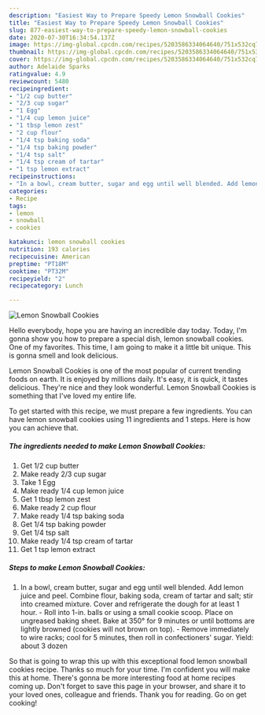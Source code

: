 ```yaml
---
description: "Easiest Way to Prepare Speedy Lemon Snowball Cookies"
title: "Easiest Way to Prepare Speedy Lemon Snowball Cookies"
slug: 877-easiest-way-to-prepare-speedy-lemon-snowball-cookies
date: 2020-07-30T16:34:54.137Z
image: https://img-global.cpcdn.com/recipes/5203586334064640/751x532cq70/lemon-snowball-cookies-recipe-main-photo.jpg
thumbnail: https://img-global.cpcdn.com/recipes/5203586334064640/751x532cq70/lemon-snowball-cookies-recipe-main-photo.jpg
cover: https://img-global.cpcdn.com/recipes/5203586334064640/751x532cq70/lemon-snowball-cookies-recipe-main-photo.jpg
author: Adelaide Sparks
ratingvalue: 4.9
reviewcount: 5480
recipeingredient:
- "1/2 cup butter"
- "2/3 cup sugar"
- "1 Egg"
- "1/4 cup lemon juice"
- "1 tbsp lemon zest"
- "2 cup flour"
- "1/4 tsp baking soda"
- "1/4 tsp baking powder"
- "1/4 tsp salt"
- "1/4 tsp cream of tartar"
- "1 tsp lemon extract"
recipeinstructions:
- "In a bowl, cream butter, sugar and egg until well blended. Add lemon juice and peel. Combine flour, baking soda, cream of tartar and salt; stir into creamed mixture. Cover and refrigerate the dough for at least 1 hour. Roll into 1-in. balls or using a small cookie scoop. Place on ungreased baking sheet. Bake at 350° for 9 minutes or until bottoms are lightly browned (cookies will not brown on top). Remove immediately to wire racks; cool for 5 minutes, then roll in confectioners&#39; sugar. Yield: about 3 dozen"
categories:
- Recipe
tags:
- lemon
- snowball
- cookies

katakunci: lemon snowball cookies 
nutrition: 193 calories
recipecuisine: American
preptime: "PT18M"
cooktime: "PT32M"
recipeyield: "2"
recipecategory: Lunch

---
```



![Lemon Snowball Cookies](https://img-global.cpcdn.com/recipes/5203586334064640/751x532cq70/lemon-snowball-cookies-recipe-main-photo.jpg)

Hello everybody, hope you are having an incredible day today. Today, I'm gonna show you how to prepare a special dish, lemon snowball cookies. One of my favorites. This time, I am going to make it a little bit unique. This is gonna smell and look delicious.



Lemon Snowball Cookies is one of the most popular of current trending foods on earth. It is enjoyed by millions daily. It's easy, it is quick, it tastes delicious. They're nice and they look wonderful. Lemon Snowball Cookies is something that I've loved my entire life.


To get started with this recipe, we must prepare a few ingredients. You can have lemon snowball cookies using 11 ingredients and 1 steps. Here is how you can achieve that.

<!--inarticleads1-->

##### The ingredients needed to make Lemon Snowball Cookies:

1. Get 1/2 cup butter
1. Make ready 2/3 cup sugar
1. Take 1 Egg
1. Make ready 1/4 cup lemon juice
1. Get 1 tbsp lemon zest
1. Make ready 2 cup flour
1. Make ready 1/4 tsp baking soda
1. Get 1/4 tsp baking powder
1. Get 1/4 tsp salt
1. Make ready 1/4 tsp cream of tartar
1. Get 1 tsp lemon extract




<!--inarticleads2-->

##### Steps to make Lemon Snowball Cookies:

1. In a bowl, cream butter, sugar and egg until well blended. Add lemon juice and peel. Combine flour, baking soda, cream of tartar and salt; stir into creamed mixture. Cover and refrigerate the dough for at least 1 hour. - Roll into 1-in. balls or using a small cookie scoop. Place on ungreased baking sheet. Bake at 350° for 9 minutes or until bottoms are lightly browned (cookies will not brown on top). - Remove immediately to wire racks; cool for 5 minutes, then roll in confectioners&#39; sugar. Yield: about 3 dozen




So that is going to wrap this up with this exceptional food lemon snowball cookies recipe. Thanks so much for your time. I'm confident you will make this at home. There's gonna be more interesting food at home recipes coming up. Don't forget to save this page in your browser, and share it to your loved ones, colleague and friends. Thank you for reading. Go on get cooking!
